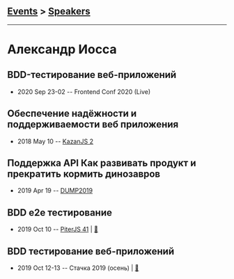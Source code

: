 ## [Events](../README.md) > [Speakers](../speakers.md)
---

# Александр Иосса

## BDD-тестирование веб-приложений
- 2020 Sep 23-02 -- Frontend Conf 2020 (Live)    
## Обеспечение надёжности и поддерживаемости веб приложения
- 2018 May 10 -- [KazanJS 2](https://youtu.be/rxH6PVZYY4E)    
## Поддержка API Как развивать продукт и прекратить кормить динозавров
- 2019 Apr 19 -- [DUMP2019](https://www.youtube.com/watch?v=5tQyvZAoI-E)    
## BDD e2e тестирование
- 2019 Oct 10 -- [PiterJS 41](https://youtu.be/J0RLSBGorMY?t=3647)  | [:notebook:](https://github.com/piterjs/slides/blob/master/meetup=41/speech=bdd-e2e.pdf)  
## BDD тестирование веб-приложений
- 2019 Oct 12-13 -- Стачка 2019 (осень)  | [:notebook:](https://nastachku.ru/images/companies/1/archives_presentation/inno_2019/frontend/Iossa.pptx)  
